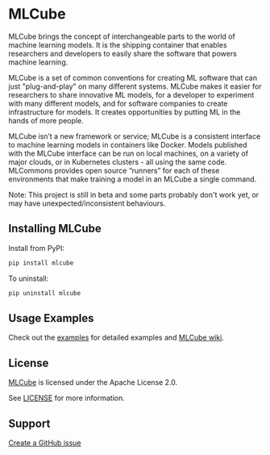# MLCube

MLCube brings the concept of interchangeable parts to the world of machine learning models.  It is the shipping container that enables researchers and developers to easily share the software that powers machine learning. 

MLCube is a set of common conventions for creating ML software that can just "plug-and-play" on many different systems. MLCube makes it easier for researchers to share innovative ML models, for a developer to experiment with many different models, and for software companies to create infrastructure for models. It creates opportunities by putting ML in the hands of more people.

MLCube isn’t a new framework or service; MLCube is a consistent interface to machine learning models in containers like Docker.  Models published with the MLCube interface can be run on local machines, on a variety of major clouds, or in Kubernetes clusters - all using the same code. MLCommons provides open source “runners” for each of these environments that make training a model in an MLCube a single command. 

Note: This project is still in beta and some parts probably don't work yet, or may have unexpected/inconsistent behaviours.

## Installing MLCube

Install from PyPI:  
```sh
pip install mlcube
```

To uninstall:

```sh
pip uninstall mlcube
```


## Usage Examples

Check out the [examples](https://github.com/mlperf/mlcube_examples) for detailed examples and [MLCube wiki](https://mlperf.github.io/mlcube).

## License
[MLCube](https://github.com/mlperf/mlcube/) is licensed under the Apache License 2.0. 

See [LICENSE](https://github.com/mlperf/mlcube/blob/master/LICENSE) for more information.

## Support

[Create a GitHub issue](https://github.com/mlperf/mlcube/issues/new/choose)
